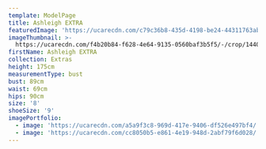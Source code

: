 ```yaml
---
template: ModelPage
title: Ashleigh EXTRA
featuredImage: 'https://ucarecdn.com/c79c36b8-435d-4198-be24-44311763ab74/'
imageThumbnail: >-
  https://ucarecdn.com/f4b20b84-f628-4e64-9135-0560baf3b5f5/-/crop/1440x2378/0,177/-/preview/
firstName: Ashleigh EXTRA
collection: Extras
height: 175cm
measurementType: bust
bust: 89cm
waist: 69cm
hips: 90cm
size: '8'
shoeSize: '9'
imagePortfolio:
  - image: 'https://ucarecdn.com/a5a9f3c8-969d-417e-9406-df526e497bf4/'
  - image: 'https://ucarecdn.com/cc8050b5-e861-4e19-948d-2abf79f6d028/'
---
```


